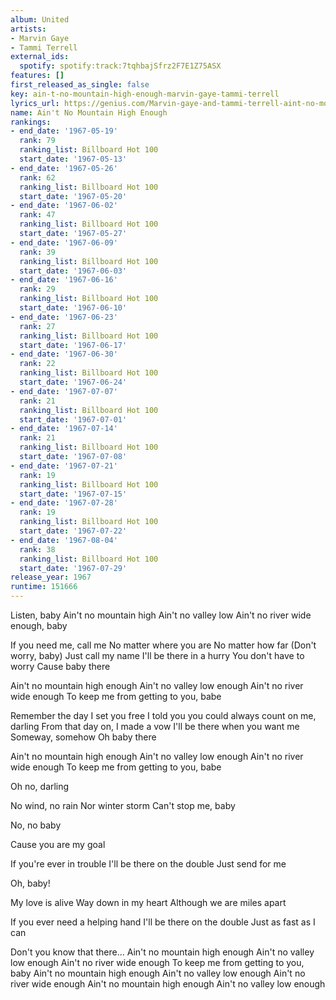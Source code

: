 ```yaml
---
album: United
artists:
- Marvin Gaye
- Tammi Terrell
external_ids:
  spotify: spotify:track:7tqhbajSfrz2F7E1Z75ASX
features: []
first_released_as_single: false
key: ain-t-no-mountain-high-enough-marvin-gaye-tammi-terrell
lyrics_url: https://genius.com/Marvin-gaye-and-tammi-terrell-aint-no-mountain-high-enough-lyrics
name: Ain't No Mountain High Enough
rankings:
- end_date: '1967-05-19'
  rank: 79
  ranking_list: Billboard Hot 100
  start_date: '1967-05-13'
- end_date: '1967-05-26'
  rank: 62
  ranking_list: Billboard Hot 100
  start_date: '1967-05-20'
- end_date: '1967-06-02'
  rank: 47
  ranking_list: Billboard Hot 100
  start_date: '1967-05-27'
- end_date: '1967-06-09'
  rank: 39
  ranking_list: Billboard Hot 100
  start_date: '1967-06-03'
- end_date: '1967-06-16'
  rank: 29
  ranking_list: Billboard Hot 100
  start_date: '1967-06-10'
- end_date: '1967-06-23'
  rank: 27
  ranking_list: Billboard Hot 100
  start_date: '1967-06-17'
- end_date: '1967-06-30'
  rank: 22
  ranking_list: Billboard Hot 100
  start_date: '1967-06-24'
- end_date: '1967-07-07'
  rank: 21
  ranking_list: Billboard Hot 100
  start_date: '1967-07-01'
- end_date: '1967-07-14'
  rank: 21
  ranking_list: Billboard Hot 100
  start_date: '1967-07-08'
- end_date: '1967-07-21'
  rank: 19
  ranking_list: Billboard Hot 100
  start_date: '1967-07-15'
- end_date: '1967-07-28'
  rank: 19
  ranking_list: Billboard Hot 100
  start_date: '1967-07-22'
- end_date: '1967-08-04'
  rank: 38
  ranking_list: Billboard Hot 100
  start_date: '1967-07-29'
release_year: 1967
runtime: 151666
---
```

Listen, baby
Ain't no mountain high
Ain't no valley low
Ain't no river wide enough, baby


If you need me, call me
No matter where you are
No matter how far (Don't worry, baby)
Just call my name
I'll be there in a hurry
You don't have to worry
Cause baby there


Ain't no mountain high enough
Ain't no valley low enough
Ain't no river wide enough
To keep me from getting to you, babe


Remember the day
I set you free
I told you you could always count on me, darling
From that day on, I made a vow
I'll be there when you want me
Someway, somehow
Oh baby there


Ain't no mountain high enough
Ain't no valley low enough
Ain't no river wide enough
To keep me from getting to you, babe


Oh no, darling


No wind, no rain
Nor winter storm
Can't stop me, baby


No, no baby


Cause you are my goal


If you're ever in trouble
I'll be there on the double
Just send for me


Oh, baby!


My love is alive
Way down in my heart
Although we are miles apart


If you ever need a helping hand
I'll be there on the double
Just as fast as I can


Don't you know that there...
Ain't no mountain high enough
Ain't no valley low enough
Ain't no river wide enough
To keep me from getting to you, baby
Ain't no mountain high enough
Ain't no valley low enough
Ain't no river wide enough
Ain't no mountain high enough
Ain't no valley low enough
